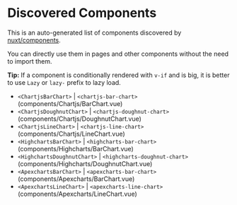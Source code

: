 # Discovered Components

This is an auto-generated list of components discovered by [nuxt/components](https://github.com/nuxt/components).

You can directly use them in pages and other components without the need to import them.

**Tip:** If a component is conditionally rendered with `v-if` and is big, it is better to use `Lazy` or `lazy-` prefix to lazy load.

- `<ChartjsBarChart>` | `<chartjs-bar-chart>` (components/Chartjs/BarChart.vue)
- `<ChartjsDoughnutChart>` | `<chartjs-doughnut-chart>` (components/Chartjs/DoughnutChart.vue)
- `<ChartjsLineChart>` | `<chartjs-line-chart>` (components/Chartjs/LineChart.vue)
- `<HighchartsBarChart>` | `<highcharts-bar-chart>` (components/Highcharts/BarChart.vue)
- `<HighchartsDoughnutChart>` | `<highcharts-doughnut-chart>` (components/Highcharts/DoughnutChart.vue)
- `<ApexchartsBarChart>` | `<apexcharts-bar-chart>` (components/Apexcharts/BarChart.vue)
- `<ApexchartsLineChart>` | `<apexcharts-line-chart>` (components/Apexcharts/LineChart.vue)
